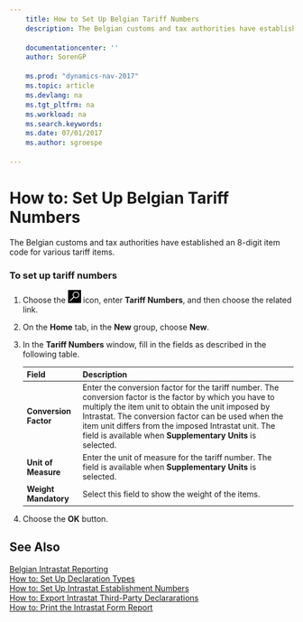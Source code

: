 ```yaml
---
    title: How to Set Up Belgian Tariff Numbers 
    description: The Belgian customs and tax authorities have established an 8-digit item code for various tariff items.
    
    documentationcenter: ''
    author: SorenGP

    ms.prod: "dynamics-nav-2017"
    ms.topic: article
    ms.devlang: na
    ms.tgt_pltfrm: na
    ms.workload: na
    ms.search.keywords:
    ms.date: 07/01/2017
    ms.author: sgroespe

---
```

# How to: Set Up Belgian Tariff Numbers
The Belgian customs and tax authorities have established an 8-digit item code for various tariff items.  
  
### To set up tariff numbers  
  
1.  Choose the ![Search for Page or Report](../../media/ui-search/search_small.png "Search for Page or Report icon") icon, enter **Tariff Numbers**, and then choose the related link.  
  
2.  On the **Home** tab, in the **New** group, choose **New**.  
  
3.  In the **Tariff Numbers** window, fill in the fields as described in the following table.  
  
    |Field|Description|  
    |---------------------------------|---------------------------------------|  
    |**Conversion Factor**|Enter the conversion factor for the tariff number. The conversion factor is the factor by which you have to multiply the item unit to obtain the unit imposed by Intrastat. The conversion factor can be used when the item unit differs from the imposed Intrastat unit. The field is available when **Supplementary Units** is selected.|  
    |**Unit of Measure**|Enter the unit of measure for the tariff number. The field is available when **Supplementary Units** is selected.|  
    |**Weight Mandatory**|Select this field to show the weight of the items.|  
  
4.  Choose the **OK** button.  
  
## See Also  
 [Belgian Intrastat Reporting](belgian-intrastat-reporting.md)   
 [How to: Set Up Declaration Types](how-to-set-up-declaration-types.md)   
 [How to: Set Up Intrastat Establishment Numbers](how-to-set-up-intrastat-establishment-numbers.md)   
 [How to: Export Intrastat Third-Party Declararations](how-to-export-intrastat-third-party-declararations.md)   
 [How to: Print the Intrastat Form Report](how-to-print-the-intrastat-form-report.md)
